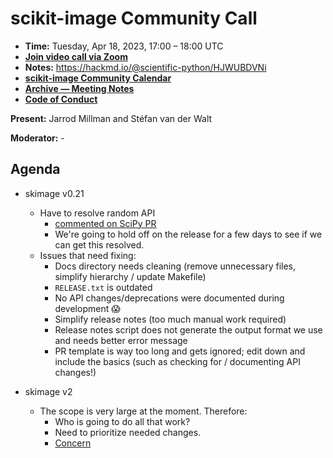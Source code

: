 # scikit-image Community Call

- **Time:** Tuesday, Apr 18, 2023, 17:00 – 18:00 UTC
- **[Join video call via Zoom](https://us06web.zoom.us/j/88060567580?pwd=THRpaWFnSFNwK0Fycy9FVk5RYnV5UT09)**
- **Notes:** https://hackmd.io/@scientific-python/HJWUBDVNi
- **[scikit-image Community Calendar](https://scientific-python.org/calendars/skimage.ics)**
- **[Archive — Meeting Notes](https://github.com/scikit-image/meeting-notes)**
- **[Code of Conduct](https://scikit-image.org/docs/stable/conduct/code_of_conduct.html)**

**Present:** Jarrod Millman and Stéfan van der Walt

**Moderator:** -


## Agenda

- skimage v0.21
	- Have to resolve random API
		- [commented on SciPy PR](https://github.com/scipy/scipy/issues/14322#issuecomment-1513911293)
		- We're going to hold off on the release for a few days to see if we can get this resolved.
	- Issues that need fixing:
	  - Docs directory needs cleaning (remove unnecessary files, simplify hierarchy / update Makefile)
	  - `RELEASE.txt` is outdated
	  - No API changes/deprecations were documented during development :scream:
	  - Simplify release notes (too much manual work required)
	  - Release notes script does not generate the output format we use and needs better error message
	  - PR template is way too long and gets ignored; edit down and include the basics (such as checking for / documenting API changes!)

- skimage v2
	- The scope is very large at the moment. Therefore:
		- Who is going to do all that work?
		- Need to prioritize needed changes.
		- [Concern](https://discuss.scientific-python.org/t/project-continuity-skip-4/665/3?u=stefanv)
